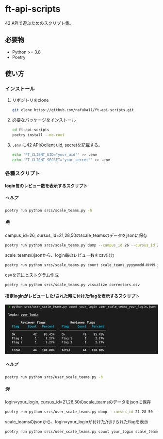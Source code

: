 # ft-api-scripts

42 APIで遊ぶためのスクリプト集。

## 必要物

- Python >= 3.8
- Poetry

## 使い方

### インストール

1. リポジトリをclone

   ```bash
   git clone https://github.com/nafuka11/ft-api-scripts.git
   ```

1. 必要なパッケージをインストール

   ```bash
   cd ft-api-scripts
   poetry install --no-root
   ```

1. `.env` に42 APIのclient uid, secretを記載する。

   ```bash
   echo 'FT_CLIENT_UID="your_uid"' >> .env
   echo 'FT_CLIENT_SECRET="your_secret"' >> .env
   ```

### 各種スクリプト

#### login毎のレビュー数を表示するスクリプト

##### ヘルプ

```bash
poetry run python srcs/scale_teams.py -h
```

##### 例

campus_id=26, cursus_id=21,28,50のscale_teamsのデータをjsonに保存

```bash
poetry run python srcs/scale_teams.py dump --campus_id 26 --cursus_id 21 28 50
```

scale_teamsのjsonから、login毎のレビュー数をcsv出力

```bash
poetry run python srcs/scale_teams.py count scale_teams_yyyymmdd-HHMM.json
```

csvを元にヒストグラム作成

```
poetry run python srcs/scale_teams.py visualize correctors.csv
```

#### 指定loginがレビューした/された時に付けたflagを表示するスクリプト

![screenshot](docs/user_scale_teams.png)

##### ヘルプ

```bash
poetry run python srcs/user_scale_teams.py -h
```

##### 例

login=your_login, cursus_id=21,28,50のscale_teamsのデータをjsonに保存

```bash
poetry run python srcs/user_scale_teams.py dump --cursus_id 21 28 50 -- your_login
```

scale_teamsのjsonから、login=your_loginが付けた/付けられたflagを表示

```bash
poetry run python srcs/user_scale_teams.py count your_login scale_teams_yyyymmdd-HHMM.json
```

